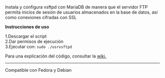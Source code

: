 Instala y configura vsftpd con MariaDB de manera que el servidor FTP permita inicios de sesión de usuarios almacenados en la base de datos, así como conexiones cifradas con SSL


<b>Instrucciones de uso</b>

1.Descargar el script<br>
2.Dar permisos de ejecución<br>
3.Ejecutar con: `sudo ./usrvsftpd`

Para una explicación del código, consultar la [wiki.](https://github.com/asier-izquierdo/usrvsftpd/wiki)

---

Compatible con Fedora y Debian
